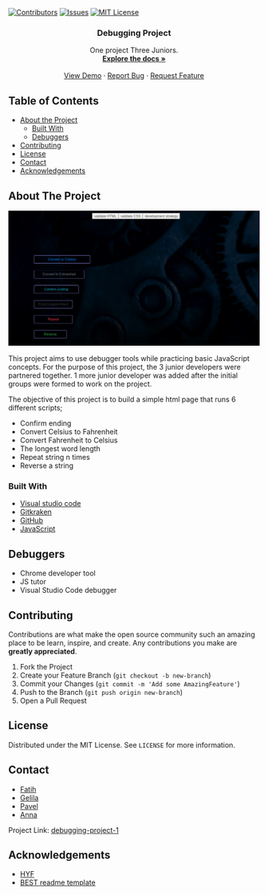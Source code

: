[![Contributors][contributors-shield]][contributors-url]
[![Issues][issues-shield]][issues-url]
[![MIT License][license-shield]][license-url]

  <h3 align="center">Debugging Project</h3>

  <p align="center">
    One project Three Juniors.
    <br />
    <a href="https://github.com/pavelbidenko2018/debugging-project-week-1"><strong>Explore the docs »</strong></a>
    <br />
    <br />
    <a href="https://pavelbidenko2018.github.io/debugging-project-week-1/">View Demo</a>
    ·
    <a href="https://github.com/pavelbidenko2018/debugging-project-week-1/issues">Report Bug</a>
    ·
    <a href="https://github.com/pavelbidenko2018/debugging-project-week-1/issues">Request Feature</a>
  </p>
</p>

<!-- TABLE OF CONTENTS -->

## Table of Contents

- [About the Project](#about-the-project)
  - [Built With](#built-with)
  - [Debuggers](#debuggers)
- [Contributing](#contributing)
- [License](#license)
- [Contact](#contact)
- [Acknowledgements](#acknowledgements)

<!-- ABOUT THE PROJECT -->

## About The Project

![debugging-project-html](debugging-project-html.png)

This project aims to use debugger tools while practicing basic JavaScript concepts. For the purpose of this project, the 3 junior developers were partnered together. 1 more junior developer was added after the initial groups were formed to work on  the project.

The objective of this project is to build a simple html page that runs 6 different scripts;

- Confirm ending
- Convert Celsius to Fahrenheit
- Convert Fahrenheit to Celsius
- The longest word length
- Repeat string n times
- Reverse a string

### Built With

- [Visual studio code](https://code.visualstudio.com/)
- [Gitkraken](https://www.gitkraken.com)
- [GitHub](https://github.com)
- [JavaScript](https://www.javascript.com/)

## Debuggers

- Chrome developer tool
- JS tutor
- Visual Studio Code debugger

<!-- CONTRIBUTING -->

## Contributing

Contributions are what make the open source community such an amazing place to be learn, inspire, and create. Any contributions you make are **greatly appreciated**.

1. Fork the Project
2. Create your Feature Branch (`git checkout -b new-branch`)
3. Commit your Changes (`git commit -m 'Add some AmazingFeature'`)
4. Push to the Branch (`git push origin new-branch`)
5. Open a Pull Request

<!-- LICENSE -->

## License

Distributed under the MIT License. See `LICENSE` for more information.

<!-- CONTACT -->

## Contact

- [Fatih](https://github.com/fmkarakus)
- [Gelila](https://github.com/gelilaa)
- [Pavel](https://github.com/pavelbidenko2018)
- [Anna](https://github.com/LujiAnna)


Project Link: [debugging-project-1](https://github.com/pavelbidenko2018/debugging-project-week-1)

<!-- ACKNOWLEDGEMENTS -->

## Acknowledgements

- [HYF](https://hackyourfuture.be/)
- [BEST readme template](https://github.com/othneildrew/Best-README-Template/blob/master/README.md)

<!-- MARKDOWN LINKS & IMAGES -->
<!-- https://www.markdownguide.org/basic-syntax/#reference-style-links -->

[contributors-shield]: https://img.shields.io/github/contributors/pavelbidenko2018/debugging-project-week-1.svg?style=flat-square
[contributors-url]: https://github.com/pavelbidenko2018/debugging-project-week-1/graphs/contributors
[forks-shield]: https://img.shields.io/github/forks/pavelbidenko2018/debugging-project-week-1.svg?style=flat-square
[forks-url]: https://github.com/pavelbidenko2018/debugging-project-week-1/network/members
[stars-shield]: https://img.shields.io/github/stars/pavelbidenko2018/debugging-project-week-1.svg?style=flat-square
[stars-url]: https://github.com/pavelbidenko2018/debugging-project-week-1/stargazers
[issues-shield]: https://img.shields.io/github/issues/pavelbidenko2018/debugging-project-week-1.svg?style=flat-square
[issues-url]: https://github.com/pavelbidenko2018/debugging-project-week-1/issues
[license-shield]: https://img.shields.io/github/license/pavelbidenko2018/debugging-project-week-1.svg?style=flat-square
[license-url]: https://github.com/pavelbidenko2018/debugging-project-week-1/blob/master/LICENSE.txt
[linkedin-shield]: https://img.shields.io/badge/-LinkedIn-black.svg?style=flat-square&logo=linkedin&colorB=555
[linkedin-url]: https://linkedin.com/in/othneildrew
[product-screenshot]: images/screenshot.png
